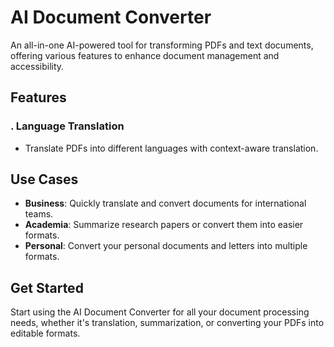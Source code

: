 # AI Document Converter

An all-in-one AI-powered tool for transforming PDFs and text documents, offering various features to enhance document management and accessibility.

## Features

### . **Language Translation**
   - Translate PDFs into different languages with context-aware translation.


## Use Cases
- **Business**: Quickly translate and convert documents for international teams.
- **Academia**: Summarize research papers or convert them into easier formats.
- **Personal**: Convert your personal documents and letters into multiple formats.

## Get Started
Start using the AI Document Converter for all your document processing needs, whether it's translation, summarization, or converting your PDFs into editable formats.
